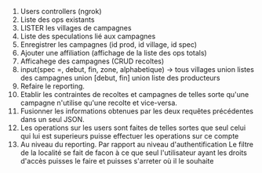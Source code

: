 <ol>
<li>Users controllers (ngrok)
<li>Liste des ops existants
<li>LISTER les villages de campagnes
<li>Liste des speculations lié aux campagnes
<li>Enregistrer les campagnes (id prod, id village, id spec)
<li>Ajouter une affiliation (affichage de la liste des ops totals)
<li>Afficahege des campagnes (CRUD recoltes)
<li>input(spec =, debut, fin, zone, alphabetique) -> tous villages union listes des campagnes union [debut, fin] union liste des producteurs
<li>Refaire le reporting.
<li> Etablir les contraintes de recoltes et campagnes de telles sorte qu'une campagne n'utilise qu'une recolte et vice-versa.
<li> Fusionner les informations obtenues par les deux requêtes précédentes dans un seul JSON.
<li> Les operations sur les users sont faites de telles sortes que seul celui qui lui est superieurs puisse effectuer les operations sur ce compte
<li> Au niveau du reporting. Par rapport au niveau d'authentification Le filtre de la localité se fait de facon à ce que seul l'utilisateur ayant les droits d'accès puisses le faire et puisses s'arreter où il le souhaite 
</ol>